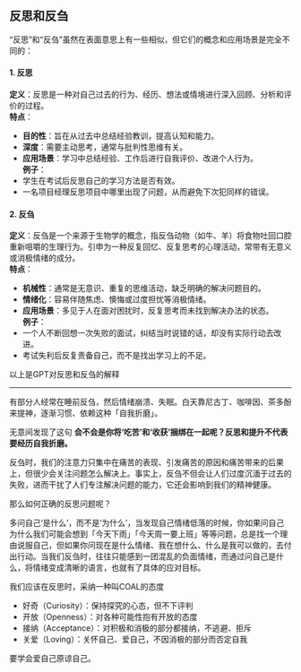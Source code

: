 ## 反思和反刍

“反思”和“反刍”虽然在表面意思上有一些相似，但它们的概念和应用场景是完全不同的：

#### 1. **反思**  
**定义**：反思是一种对自己过去的行为、经历、想法或情境进行深入回顾、分析和评价的过程。  
**特点**：  
- **目的性**：旨在从过去中总结经验教训，提高认知和能力。  
- **深度**：需要主动思考，通常与批判性思维有关。  
- **应用场景**：学习中总结经验、工作后进行自我评价、改进个人行为。  
**例子**：  
- 学生在考试后反思自己的学习方法是否有效。  
- 一名项目经理反思项目中哪里出现了问题，从而避免下次犯同样的错误。  

#### 2. **反刍**  
**定义**：反刍是一个来源于生物学的概念，指反刍动物（如牛、羊）将食物吐回口腔重新咀嚼的生理行为。引申为一种反复回忆、反复思考的心理活动，常带有无意义或消极情绪的成分。  
**特点**：  
- **机械性**：通常是无意识、重复的思维活动，缺乏明确的解决问题目的。  
- **情绪化**：容易伴随焦虑、懊悔或过度担忧等消极情绪。  
- **应用场景**：多见于人在面对困扰时，反复思考而未找到解决办法的状态。  
**例子**：  
- 一个人不断回想一次失败的面试，纠结当时说错的话，却没有实际行动去改进。  
- 考试失利后反复责备自己，而不是找出学习上的不足。

以上是GPT对反思和反刍的解释

--- 

有部分人经常在睡前反刍，然后情绪崩溃、失眠。白天靠尼古丁、咖啡因、茶多酚来提神，逐渐习惯、依赖这种「自我折磨」。

无意间发现了这句 **会不会是你将‘吃苦’和‘收获’捆绑在一起呢？反思和提升不代表要经历自我折磨。**

反刍时，我们的注意力只集中在痛苦的表现、引发痛苦的原因和痛苦带来的后果上，但很少会关注问题怎么解决上。事实上，反刍不但会让人们过度沉湎于过去的失败，进而干扰了人们专注解决问题的能力，它还会影响到我们的精神健康。

那么如何正确的反思问题呢？

多问自己‘是什么’，而不是‘为什么’，当发现自己情绪低落的时候，你如果问自己为什么我们可能会想到「今天下雨」「今天周一要上班」等等问题，总是找一个理由说服自己，但如果你问现在是什么情绪、我在想什么、什么是我可以做的，去付出行动。当我们反刍时，往往只能感到一团混乱的负面情绪，而通过问自己是什么，将情绪变成清晰的语言，也就有了具体的应对目标。

我们应该在反思时，采纳一种叫COAL的态度

- 好奇（Curiosity）：保持探究的心态，但不下评判
- 开放（Openness）：对各种可能性抱有开放的态度
- 接纳（Acceptance）：对积极和消极的部分都接纳，不逃避、拒斥
- 关爱（Loving）：关怀自己、爱自己，不因消极的部分而否定自我


要学会爱自己原谅自己。


